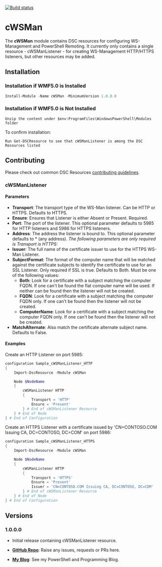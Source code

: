 [![Build status](https://ci.appveyor.com/api/projects/status/cw3o6pnn7l26m1h5/branch/master?svg=true)](https://ci.appveyor.com/project/PlagueHO/cwsman/branch/master)

# cWSMan

The **cWSMan** module contains DSC resources for configuring WS-Management and PowerShell Remoting. It currently only contains a single resource - cWSManListener - for creating WS-Management HTTP/HTTPS listeners, but other resources may be added. 

## Installation
### Installation if WMF5.0 is Installed
```powershell	
Install-Module -Name cWSMan -MinimumVersion 1.0.0.0
```

### Installation if WMF5.0 is Not Installed

    Unzip the content under $env:ProgramFiles\WindowsPowerShell\Modules folder 

To confirm installation:

    Run Get-DSCResource to see that cWSManListener is among the DSC Resources listed 

## Contributing
Please check out common DSC Resources [contributing guidelines](https://github.com/PowerShell/DscResource.Kit/blob/master/CONTRIBUTING.md).


### cWSManListener

#### Parameters
* **Transport**: The transport type of the WS-Man listener. Can be HTTP or HTTPS. Defaults to HTTPS.
* **Ensure**: Ensures that Listener is either Absent or Present. Required.
* **Port**: The port of the listener. This optional parameter defaults to 5985 for HTTP listeners and 5986 for HTTPS listeners.
* **Address**: The address the listener is bound to. This optional parameter defaults to * (any address).
*The following parameters are only required is Transport is HTTPS:*
* **Issuer**: The full name of the certificate issuer to use for the HTTPS WS-Man Listener.
* **SubjectFormat**: The format of the computer name that will be matched against the certificate subjects to identify the certificate to use for an SSL Listener. Only required if SSL is true. Defaults to Both. Must be one of the following values:
	* **Both**: Look for a certificate with a subject matching the computer FQDN. If one can't be found the flat computer name will be used. If neither can be found then the listener will not be created.
	* **FQDN**: Look for a certificate with a subject matching the computer FQDN only. If one can't be found then the listener will not be created.
	* **ComputerName**: Look for a certificate with a subject matching the computer FQDN only. If one can't be found then the listener will not be created.
* **MatchAlternate**: Also match the certificate alternate subject name. Defaults to False.

#### Examples
Create an HTTP Listener on port 5985:
```powershell
configuration Sample_cWSManListener_HTTP
{
    Import-DscResource -Module cWSMan

    Node $NodeName
    {
        cWSManListener HTTP
        {
            Transport = 'HTTP'
            Ensure = 'Present'
        } # End of cWSManListener Resource
    } # End of Node
} # End of Configuration
```

Create an HTTPS Listener with a certificate issued by 'CN=CONTOSO.COM Issuing CA, DC=CONTOSO, DC=COM' on port 5986:
```powershell
configuration Sample_cWSManListener_HTTPS
{
    Import-DscResource -Module cWSMan

    Node $NodeName
    {
        cWSManListener HTTP
        {
            Transport = 'HTTPS'
            Ensure = 'Present'
            Issuer = 'CN=CONTOSO.COM Issuing CA, DC=CONTOSO, DC=COM'
        } # End of cWSManListener Resource
    } # End of Node
} # End of Configuration
```

## Versions

### 1.0.0.0

* Initial release containing cWSManListener resource.


* **[GitHub Repo](https://github.com/PlagueHO/cWSMan)**: Raise any issues, requests or PRs here.
* **[My Blog](https://dscottraynsford.wordpress.com)**: See my PowerShell and Programming Blog.